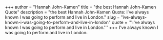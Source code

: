 +++
author = "Hannah John-Kamen"
title = "the best Hannah John-Kamen Quote"
description = "the best Hannah John-Kamen Quote: I've always known I was going to perform and live in London."
slug = "ive-always-known-i-was-going-to-perform-and-live-in-london"
quote = '''I've always known I was going to perform and live in London.'''
+++
I've always known I was going to perform and live in London.
